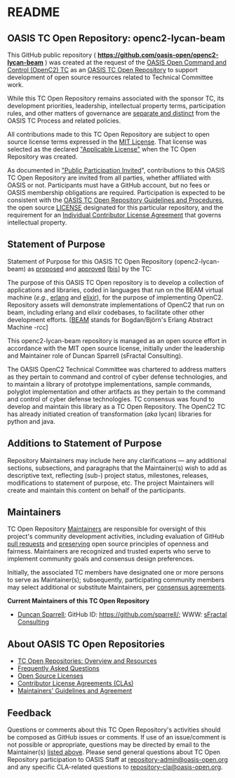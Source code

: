 <div>
<h1>README</h1>

<div>
<h2><a id="readme-general">OASIS TC Open Repository: openc2-lycan-beam</a></h2>

<p>This GitHub public repository ( <b><a href="https://github.com/oasis-open/openc2-lycan-beam">https://github.com/oasis-open/openc2-lycan-beam</a></b> ) was created at the request of the <a href="https://www.oasis-open.org/committees/openc2/">OASIS Open Command and Control (OpenC2) TC</a> as an <a href="https://www.oasis-open.org/resources/open-repositories/">OASIS TC Open Repository</a> to support development of open source resources related to Technical Committee work.</p>

<p>While this TC Open Repository remains associated with the sponsor TC, its development priorities, leadership, intellectual property terms, participation rules, and other matters of governance are <a href="https://github.com/oasis-open/openc2-lycan-beam/blob/master/CONTRIBUTING.md#governance-distinct-from-oasis-tc-process">separate and distinct</a> from the OASIS TC Process and related policies.</p>

<p>All contributions made to this TC Open Repository are subject to open source license terms expressed in the <a href="https://www.oasis-open.org/sites/www.oasis-open.org/files/MIT-License.txt">MIT License</a>.  That license was selected as the declared <a href="https://www.oasis-open.org/resources/open-repositories/licenses">"Applicable License"</a> when the TC Open Repository was created.</p>

<p>As documented in <a href="https://github.com/oasis-open/openc2-lycan-beam/blob/master/CONTRIBUTING.md#public-participation-invited">"Public Participation Invited</a>", contributions to this OASIS TC Open Repository are invited from all parties, whether affiliated with OASIS or not.  Participants must have a GitHub account, but no fees or OASIS membership obligations are required.  Participation is expected to be consistent with the <a href="https://www.oasis-open.org/policies-guidelines/open-repositories">OASIS TC Open Repository Guidelines and Procedures</a>, the open source <a href="https://github.com/oasis-open/openc2-lycan-beam/blob/master/LICENSE">LICENSE</a> designated for this particular repository, and the requirement for an <a href="https://www.oasis-open.org/resources/open-repositories/cla/individual-cla">Individual Contributor License Agreement</a> that governs intellectual property.</p>

</div>

<div>
<h2><a id="purposeStatement">Statement of Purpose</a></h2>

<p>Statement of Purpose for this OASIS TC Open Repository (openc2-lycan-beam) as <a href="https://lists.oasis-open.org/archives/openc2/201803/msg00012.html">proposed</a> and <a href="https://www.oasis-open.org/committees/download.php/62755/OpenC2-TC-Minutes-2018-03-21.docx">approved</a> [<a href="https://issues.oasis-open.org/browse/TCADMIN-2866">bis</a>] by the TC:</p>

<p>The purpose of this OASIS TC Open repository is to develop a collection of applications and libraries, coded in languages that run on the BEAM virtual machine (<i>e.g.</i>, <a href="https://en.wikipedia.org/wiki/Erlang_(programming_language)">erlang</a> and <a href="https://elixir-lang.org/">elixir</a>), for the purpose of implementing OpenC2.   Repository assets will demonstrate implementations of OpenC2 that run on beam, including erlang and elixir codebases, to facilitate other other development efforts. [<a href="http://erlang.org/faq/implementations.html#idp32695248">BEAM</a> stands for Bogdan/Bj&ouml;rn's Erlang Abstract Machine -rcc]</p>

<p>This openc2-lycan-beam repository is managed as an open source effort in accordance with the MIT open source license, initially under the leadership and Maintainer role of Duncan Sparrell (sFractal Consulting).</p>

<p>The OASIS OpenC2 Technical Committee was chartered to address matters as they pertain to command and control of cyber defense technologies, and to maintain a library of prototype implementations, sample commands, polyglot implementation and other artifacts as they pertain to the command and control of cyber defense technologies. TC consensus was found to develop and maintain this library as a TC Open Repository.  The OpenC2 TC has already initiated creation of transformation (<i>aka</i> lycan) libraries for python and java.</p>

<!--
<a href="https://en.wikipedia.org/wiki/Erlang_(programming_language)">
<a href="https://elixir-lang.org/">
<a href="http://erlang.org/faq/implementations.html#idp32695248">BEAM</a> stands for Bogdan/Bj&ouml;rn's Erlang Abstract Machine
-->

</div>

<div><h2><a id="purposeClarifications">Additions to Statement of Purpose</a></h2>

<p>Repository Maintainers may include here any clarifications &mdash; any additional sections, subsections, and paragraphs that the Maintainer(s) wish to add as descriptive text, reflecting (sub-) project status, milestones, releases, modifications to statement of purpose, etc.  The project Maintainers will create and maintain this content on behalf of the participants.</p>
</div>

<div>
<h2><a id="maintainers">Maintainers</a></h2>

<p>TC Open Repository <a href="https://www.oasis-open.org/resources/open-repositories/maintainers-guide">Maintainers</a> are responsible for oversight of this project's community development activities, including evaluation of GitHub <a href="https://github.com/oasis-open/openc2-lycan-beam/blob/master/CONTRIBUTING.md#fork-and-pull-collaboration-model">pull requests</a> and <a href="https://www.oasis-open.org/policies-guidelines/open-repositories#repositoryManagement">preserving</a> open source principles of openness and fairness. Maintainers are recognized and trusted experts who serve to implement community goals and consensus design preferences.</p>

<p>Initially, the associated TC members have designated one or more persons to serve as Maintainer(s); subsequently, participating community members may select additional or substitute Maintainers, per <a href="https://www.oasis-open.org/resources/open-repositories/maintainers-guide#additionalMaintainers">consensus agreements</a>.</p>

<p><b><a id="currentMaintainers">Current Maintainers of this TC Open Repository</a></b></p>

<ul>
<li><a href="mailto:Duncan@sfractal.com">Duncan Sparrell</a>; GitHub ID: <a href="https://github.com/sparrell/">https://github.com/sparrell/</a>; WWW: <a href="https://www.att.com/">sFractal Consulting</a></li>
</ul>

</div>

<div><h2><a id="aboutOpenRepos">About OASIS TC Open Repositories</a></h2>

<p><ul>
<li><a href="https://www.oasis-open.org/resources/open-repositories/">TC Open Repositories: Overview and Resources</a></li>
<li><a href="https://www.oasis-open.org/resources/open-repositories/faq">Frequently Asked Questions</a></li>
<li><a href="https://www.oasis-open.org/resources/open-repositories/licenses">Open Source Licenses</a></li>
<li><a href="https://www.oasis-open.org/resources/open-repositories/cla">Contributor License Agreements (CLAs)</a></li>
<li><a href="https://www.oasis-open.org/resources/open-repositories/maintainers-guide">Maintainers' Guidelines and Agreement</a></li>
</ul></p>

</div>

<div><h2><a id="feedback">Feedback</a></h2>

<p>Questions or comments about this TC Open Repository's activities should be composed as GitHub issues or comments. If use of an issue/comment is not possible or appropriate, questions may be directed by email to the Maintainer(s) <a href="#currentMaintainers">listed above</a>.  Please send general questions about TC Open Repository participation to OASIS Staff at <a href="mailto:repository-admin@oasis-open.org">repository-admin@oasis-open.org</a> and any specific CLA-related questions to <a href="mailto:repository-cla@oasis-open.org">repository-cla@oasis-open.org</a>.</p>

</div></div>
